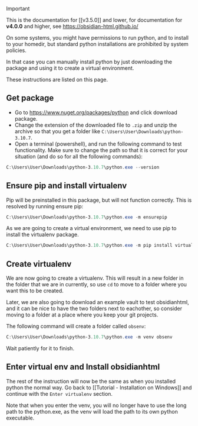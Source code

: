 >[!important]
> This is the documentation for [[v3.5.0]] and lower, for documentation for **v4.0.0** and higher, see https://obsidian-html.github.io/

On some systems, you might have permissions to run python, and to install to your homedir, but standard python installations are prohibited by system policies.

In that case you can manually install python by just downloading the package and using it to create a virtual environment.

These instructions are listed on this page.

## Get package
- Go to https://www.nuget.org/packages/python and click download package.
- Change the extension of the downloaded file to `.zip` and unzip the archive so that you get a folder like `C:\Users\User\Downloads\python-3.10.7`.
- Open a terminal (powershell), and run the following command to test functionality. Make sure to change the path so that it is correct for your situation (and do so for all the following commands):

``` powershell
C:\Users\User\Downloads\python-3.10.7\python.exe --version
```

## Ensure pip and install virtualenv
Pip will be preinstalled in this package, but will not function correctly. This is resolved by running ensure pip:

``` powershell
C:\Users\User\Downloads\python-3.10.7\python.exe -m ensurepip
```

As we are going to create a virtual environment, we need to use pip to install the virtualenv package.

``` powershell
C:\Users\User\Downloads\python-3.10.7\python.exe -m pip install virtualenv
```

## Create virtualenv
We are now going to create a virtualenv. This will result in a new folder in the folder that we are in currently, so use `cd` to move to a folder where you want this to be created. 

Later, we are also going to download an example vault to test obsidianhtml, and it can be nice to have the two folders next to eachother, so consider moving to a folder at a place where you keep your git projects.

The following command will create a folder called `obsenv`:

``` powershell
C:\Users\User\Downloads\python-3.10.7\python.exe -m venv obsenv
```

Wait patiently for it to finish. 

## Enter virtual env and Install obsidianhtml
The rest of the instruction will now be the same as when you installed python the normal way. Go back to [[Tutorial - Installation on Windows]] and continue with the `Enter virtualenv` section.

Note that when you enter the venv, you will no longer have to use the long path to the python.exe, as the venv will load the path to its own python executable.